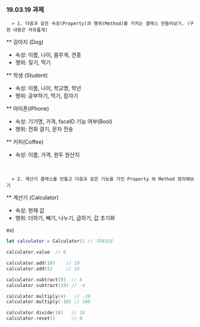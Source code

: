 <h3> 19.03.19 과제 </h3>

      > 1. 다음과 같은 속성(Property)과 행위(Method)를 가지는 클래스 만들어보기. (구현 내용은 자유롭게)
 
 ** 강아지 (Dog)
 - 속성: 이름, 나이, 몸무게, 견종
 - 행위: 짖기, 먹기
 
 ** 학생 (Student)
 - 속성: 이름, 나이, 학교명, 학년
 - 행위: 공부하기, 먹기, 잠자기
 
 ** 아이폰(IPhone)
 - 속성: 기기명, 가격, faceID 기능 여부(Bool)
 - 행위: 전화 걸기, 문자 전송
 
 ** 커피(Coffee)
 - 속성: 이름, 가격, 원두 원산지

<br />

      > 2. 계산기 클래스를 만들고 다음과 같은 기능을 가진 Property 와 Method 정의해보기
 
 ** 계산기 (Calculator)
 - 속성: 현재 값
 - 행위: 더하기, 빼기, 나누기, 곱하기, 값 초기화
 
 ex)
 
 ```swift
 let calculator = Calculator() // 객체생성
 
 calculator.value  // 0

 calculator.add(10)    // 10
 calculator.add(5)     // 15
 
 calculator.subtract(9)  // 6
 calculator.subtract(10) // -4
 
 calculator.multiply(4)   // -16
 calculator.multiply(-10) // 160
 
 calculator.divide(10)   // 16
 calculator.reset()      // 0
```
